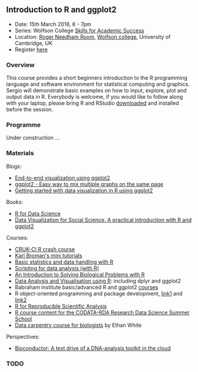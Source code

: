 ## Introduction to R and ggplot2

- Date: 15th March 2018, 6 - 7pm
- Series: Wolfson College [Skills for Academic Success](https://www.wolfson.cam.ac.uk/study-skills)
- Location: [Roger Needham Room](http://www.wolfson.cam.ac.uk/tour/chancellorscentre), [Wolfson college](https://goo.gl/maps/aR6a5FWrLoR2), University of Cambridge, UK
- Register [here](https://www.eventbrite.co.uk/e/skills-for-academic-success-introduction-to-r-tickets-41949950431)


### Overview

This course provides a short beginners introduction to the R programming language and software environment for statistical computing and graphics. Sergio will demonstrate basic examples on how to input, explore, plot and output data in R. Everybody is welcome, if you would like to follow along with your laptop, please bring R and RStudio [downloaded](https://www.rstudio.com/products/rstudio/download/) and installed before the session.

### Programme

Under construction ...


### Materials

Blogs:

- [End-to-end visualization using ggplot2](https://rviews.rstudio.com/2017/08/14/end-to-end-visualization-using-ggplot2/)
- [ggplot2 - Easy way to mix multiple graphs on the same page](http://www.sthda.com/english/wiki/ggplot2-easy-way-to-mix-multiple-graphs-on-the-same-page)
- [Getting started with data visualization in R using ggplot2](http://www.storybench.org/getting-started-data-visualization-r-using-ggplot2/)

Books:

- [R for Data Science](http://r4ds.had.co.nz/)
- [Data Visualization for Social Science. A practical introduction with R and ggplot2](http://socviz.co/)

Courses:

- [CRUK-CI R crash course](https://bioinformatics-core-shared-training.github.io/r-crash-course/)
- [Karl Broman's mini tutorials](http://kbroman.org/pages/tutorials.html)
- [Basic statistics and data handling with R](https://github.com/cambiotraining/stats-intro)
- [Scripting for data analysis (with R)](https://github.com/mrtnj/scripting_for_data_analysis)
- [An Introduction to Solving Biological Problems with R](http://cambiotraining.github.io/r-intro/)
- [Data Analysis and Visualisation using R](http://bioinformatics-core-shared-training.github.io/r-intermediate/): including dplyr and ggplot2
- Babraham institute basic/advanced R and ggplot2 [courses](http://www.bioinformatics.babraham.ac.uk/training/)
- R object-oriented programming and package development, [link1](http://lgatto.github.io/TeachingMaterial/) and [link2](http://logic.sysbiol.cam.ac.uk/teaching/advancedR/)
- [R for Reproducible Scientific Analysis](http://swcarpentry.github.io/r-novice-gapminder/)
- [R course content for the CODATA-RDA Research Data Science Summer School](https://github.com/marioa/trieste)
- [Data carpentry course for biologists](https://jabberwocky.weecology.org/2016/11/14/fork-our-course-a-semester-long-data-carpentry-course-for-biologists/) by Ethan White

Perspectives:

- [Bioconductor: A test drive of a DNA-analysis toolkit in the cloud](https://www.nature.com/articles/d41586-017-07833-1)


### TODO


